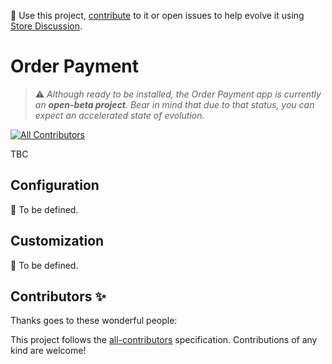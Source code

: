 📢 Use this project, [contribute](https://github.com/vtex-apps/order-payment) to it or open issues to help evolve it using [Store Discussion](https://github.com/vtex-apps/store-discussion).

# Order Payment

> :warning: *Although ready to be installed, the Order Payment app is currently an **open-beta project**. Bear in mind that due to that status, you can expect an accelerated state of evolution.*

<!-- DOCS-IGNORE:start -->
<!-- ALL-CONTRIBUTORS-BADGE:START - Do not remove or modify this section -->
[![All Contributors](https://img.shields.io/badge/all_contributors-0-orange.svg?style=flat-square)](#contributors-)
<!-- ALL-CONTRIBUTORS-BADGE:END -->
<!-- DOCS-IGNORE:end -->

TBC

## Configuration 

🚧 To be defined.

## Customization

🚧 To be defined.

<!-- DOCS-IGNORE:start -->

## Contributors ✨

Thanks goes to these wonderful people:

<!-- ALL-CONTRIBUTORS-LIST:START - Do not remove or modify this section -->
<!-- prettier-ignore-start -->
<!-- markdownlint-disable -->
<!-- markdownlint-enable -->
<!-- prettier-ignore-end -->
<!-- ALL-CONTRIBUTORS-LIST:END -->

This project follows the [all-contributors](https://github.com/all-contributors/all-contributors) specification. Contributions of any kind are welcome!

<!-- DOCS-IGNORE:end -->
